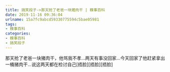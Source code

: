 ```yaml
---
title: 搞笑段子->那天抢了老爸一块猪肉干 | 糗事百科
date: 2019-11-16 09:36:04
urlname: 15a7fc9abcd59330775594c5bae05981
tags: 
- 糗事百科
categories:
- 糗事百科
- 搞笑段子
---
```

那天抢了老爸一块猪肉干，他骂我不孝…两天有事没回家…今天回家了他赶紧拿出一桶猪肉干…说这两天都在检讨自己[捂脸][捂脸][捂脸]


